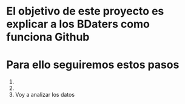# El objetivo de este proyecto es explicar a los BDaters como funciona Github

# Para ello seguiremos estos pasos

1.
2.
3. Voy a analizar los datos